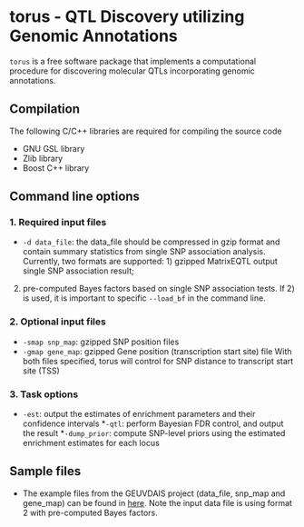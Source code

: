 # torus - QTL Discovery utilizing Genomic Annotations 


``torus`` is a free software package that implements a computational procedure for discovering molecular QTLs incorporating genomic annotations. 


## Compilation

The following C/C++ libraries are required for compiling the source code

* GNU GSL library
* Zlib library
* Boost C++ library


## Command line options

### 1. Required input files

* ``-d data_file``: the data_file should be compressed in gzip format and  contain summary statistics from single SNP association analysis. Currently, two formats are supported: 1) gzipped MatrixEQTL output single SNP association result;
2) pre-computed Bayes factors based on single SNP association tests. If 2) is used, it is important to specific ``--load_bf`` in the command line.



### 2. Optional input files

* ``-smap snp_map``: gzipped SNP position files
* ``-gmap gene_map``: gzipped Gene position (transcription start site) file
With both files specified, torus will control for SNP distance to transcript start site (TSS)


### 3. Task options


* ``-est``: output the estimates of enrichment parameters and their confidence intervals
*``-qtl``: perform Bayesian FDR control, and output the result
*``-dump_prior``: compute SNP-level priors using the estimated enrichment estimates for each locus


## Sample files

* The example files from the GEUVDAIS project (data_file, snp_map and gene_map) can be found in [here](https://github.com/xqwen/torus/tree/master/sample_data/GEUVADIS). Note the input data file is using format 2 with pre-computed Bayes factors.


